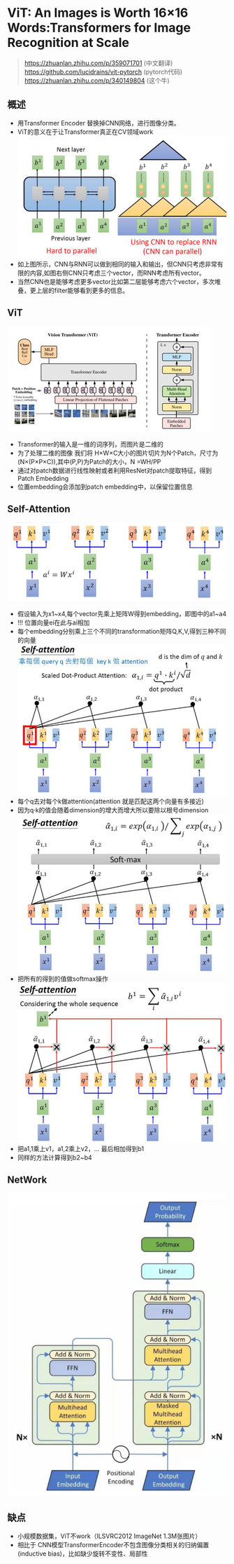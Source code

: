 # ViT: An Images is Worth 16×16 Words:Transformers for Image Recognition at Scale

> https://zhuanlan.zhihu.com/p/359071701 (中文翻译)
> https://github.com/lucidrains/vit-pytorch (pytorch代码)
> https://zhuanlan.zhihu.com/p/340149804 (这个牛)
## 概述
- 用Transformer Encoder 替换掉CNN网络，进行图像分类。
- ViT的意义在于让Transformer真正在CV领域work
![RNN&CNN](../picture/Transformer/ViT_RNN&CNN.png)
- 如上图所示，CNN与RNN可以做到相同的输入和输出，但CNN只考虑非常有限的内容,如图右侧CNN只考虑三个vector，而RNN考虑所有vector。
- 当然CNN也是能够考虑更多vector比如第二层能够考虑六个vector，多次堆叠，更上层的filter能够看到更多的信息。
## ViT
![ViT](../picture/Transformer/ViT.jpg)
- Transformer的输入是一维的词序列，而图片是二维的
- 为了处理二维的图像 我们将 H×W×C大小的图片切片为N个Patch，尺寸为(N×(P×P×C)),其中(P,P)为Patch的大小，N =WH/PP
- 通过对patch数据进行线性映射或者利用ResNet对patch提取特征，得到Patch Embedding
- 位置embedding会添加到patch embedding中，以保留位置信息
  

## Self-Attention
![1](../picture/Transformer/ViT_SA1.jpg)
- 假设输入为x1~x4,每个vector先乘上矩阵W得到embedding，即图中的a1~a4
- !!! 位置向量ei在此与ai相加
- 每个embedding分别乘上三个不同的transformation矩阵Q,K,V,得到三种不同的向量
![2](../picture/Transformer/ViT_SA2.jpg)
- 每个q去对每个k做attention(attention 就是匹配这两个向量有多接近)
- 因为q·k的值会随着dimension的增大而增大所以要除以根号dimension
![3](../picture/Transformer/ViT_SA3.jpg)
- 把所有的得到的值做softmax操作
![4](../picture/Transformer/ViT_SA4.jpg)
- 把a1,1乘上v1，a1,2乘上v2，… 最后相加得到b1
- 同样的方法计算得到b2~b4  

## NetWork
![NetWork](../picture/Transformer/ViT_Network.jpg)

## 缺点
- 小规模数据集，ViT不work（ILSVRC2012 ImageNet 1.3M张图片）
- 相比于 CNN模型TransformerEncoder不包含图像分类相关的归纳偏置(inductive bias)，比如缺少旋转不变性、局部性
  